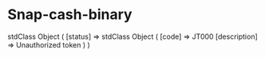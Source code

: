 # Snap-cash-binary
stdClass Object ( [status] => stdClass Object ( [code] => JT000 [description] => Unauthorized token ) ) 
